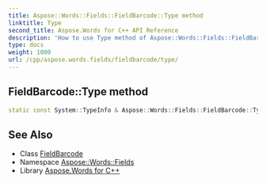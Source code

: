 ```yaml
---
title: Aspose::Words::Fields::FieldBarcode::Type method
linktitle: Type
second_title: Aspose.Words for C++ API Reference
description: 'How to use Type method of Aspose::Words::Fields::FieldBarcode class in C++.'
type: docs
weight: 1000
url: /cpp/aspose.words.fields/fieldbarcode/type/
---
```

## FieldBarcode::Type method




```cpp
static const System::TypeInfo & Aspose::Words::Fields::FieldBarcode::Type()
```

## See Also

* Class [FieldBarcode](../)
* Namespace [Aspose::Words::Fields](../../)
* Library [Aspose.Words for C++](../../../)
